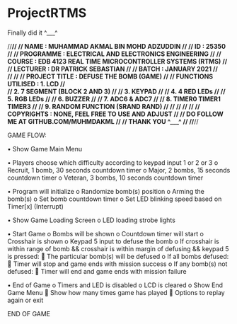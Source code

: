 # ProjectRTMS
Finally did it ^___^

//******************************************************************************//
//	NAME 			: MUHAMMAD AKMAL BIN MOHD ADZUDDIN							                  //
//	ID	 			: 25350														                                //
//	PROGRAMME 		: ELECTRICAL AND ELECTRONICS ENGINEERING					            //
//	COURSE 			: EDB 4123 REAL TIME MICROCONTROLLER SYSTEMS (RTMS)	 		        //
//	LECTURER 		:	DR PATRICK SEBASTIAN									                        //
//	BATCH			: JANUARY 2021 												                            //	
//																				                                      //
//	PROJECT TITLE : DEFUSE THE BOMB (GAME)										                  //
//	FUNCTIONS UTILISED : 	1. LCD												                        //	
//							2. 7 SEGMENT (BLOCK 2 AND 3)						                        //
// 							3. KEYPAD											                                  //
//							4. 4 RED LEDs										                                //
//							5. RGB LEDs											                                //
//							6. BUZZER											                                  // 
//							7. ADC6 & ADC7 										                              //
//							8. TIMER0 TIMER1 TIMER3								                          //
//							9. RANDOM FUNCTION (SRAND RAND)					                        //
//																				                                      //
//																				                                      //
//	COPYRIGHTS : NONE, FEEL FREE TO USE AND ADJUST 								              //
//							 DO FOLLOW ME AT GITHUB.COM/MUHMDAKML			 	                    //
//							 THANK YOU ^___^								   	                            //
//******************************************************************************//


GAME FLOW:

•	Show Game Main Menu

•	Players choose which difficulty according to keypad input 1 or 2 or 3
    o	Recruit, 1 bomb, 30 seconds countdown timer
    o	Major, 2 bombs, 15 seconds countdown timer
    o	Veteran, 3 bombs, 10 seconds countdown timer
    
•	Program will initialize 
    o	Randomize bomb(s) position
    o	Arming the bomb(s)
    o	Set bomb countdown timer
    o	Set LED blinking speed based on Timer[x] (Interrupt)
    
•	Show Game Loading Screen
    o	LED loading strobe lights
    
•	Start Game
    o	Bombs will be shown
    o	Countdown timer will start
    o	Crosshair is shown
    o	Keypad 5 input to defuse the bomb
    o	If crosshair is within range of bomb && crosshair is within margin of defusing && keypad 5 is pressed:
        	The particular bomb(s) will be defused
    o	If all bombs defused:
        	Timer will stop and game ends with mission success
    o	If any bomb(s) not defused:
        	Timer will end and game ends with mission failure
        
•	End of Game
    o	Timers and LED is disabled
    o	LCD is cleared
    o	Show End Game Menu
        	Show how many times game has played
        	Options to replay again or exit

END OF GAME
